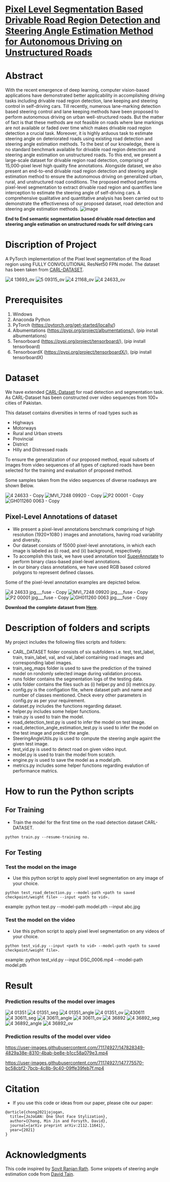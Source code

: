# [Pixel Level Segmentation Based Drivable Road Region Detection and Steering Angle Estimation Method for Autonomous Driving on Unstructured Roads](https://ieeexplore.ieee.org/abstract/document/9646953)
# Abstract
With the recent emergence of deep learning, computer vision-based applications have demonstrated better applicability in accomplishing driving tasks including drivable road region detection, lane keeping and steering control in self-driving cars. Till recently, numerous lane-marking detection based steering control and lane keeping methods have been proposed to perform autonomous driving on urban well-structured roads. But the matter of fact is that these methods are not feasible on roads where lane markings are not available or faded over time which makes drivable road region detection a crucial task. Moreover, it is highly arduous task to estimate steering angle on deteriorated roads using existing road detection and steering angle estimation methods. To the best of our knowledge, there is no standard benchmark available for drivable road region detection and steering angle estimation on unstructured roads. To this end, we present a large-scale dataset for drivable region road detection, comprising of 15,000-pixel level high quality fine annotations. Alongside dataset, we also present an end-to-end drivable road region detection and steering angle estimation method to ensure the autonomous driving on generalized urban, rural, and unstructured road conditions. The proposed method performs pixel-level segmentation to extract drivable road region and quantifies lane interception to estimate the steering angle of self-driving cars. A comprehensive qualitative and quantitative analysis has been carried out to demonstrate the effectiveness of our proposed dataset, road detection and steering angle estimation methods.
![image](https://user-images.githubusercontent.com/71174927/147829471-91ccb571-7df0-4eae-877e-7ebfa1e45d7f.png)

**End to End semantic segmentation based drivable road detection and steering angle estimation on unstructured roads for self driving cars**
# Discription of Project 
A PyTorch implementation of the Pixel level segmentation of the Road region using FULLY CONVOLUTIONAL ResNet50 FPN model. The dataset has been taken from [CARL-DATASET](https://carl-dataset.github.io/index/ "CARL-DATASET").

![4 13693_ov](https://user-images.githubusercontent.com/71174927/147745756-f0d18207-a9f5-4b88-872b-73b80f1d3731.jpg)
![5 09315_ov](https://user-images.githubusercontent.com/71174927/147828110-3b6c4ae7-2f37-4adc-9644-d903d4508e05.jpg)
![4 21168_ov](https://user-images.githubusercontent.com/71174927/147745788-05eb26a4-f6a4-4761-87ca-c86e16e761ca.jpg)
![4 24633_ov](https://user-images.githubusercontent.com/71174927/147745840-9df41a44-f05c-4ce5-be18-3a3c221327e4.jpg)
# Prerequisites
1. Windows
2. Anaconda Python
3. PyTorch (https://pytorch.org/get-started/locally/)
4. Albumentations (https://pypi.org/project/albumentations/), (pip install albumentations)
5. Tensorboard (https://pypi.org/project/tensorboard/), (pip install tensorboard)
6. TensorboardX (https://pypi.org/project/tensorboardX/), (pip install tensorboardX)
# Dataset 
We have extended [CARL-Dataset](https://carl-dataset.github.io/index/ "CARL-DATASET") for road detection and segmentation task. As CARL-Dataset has been constructed over video sequences from 100+ cities of Pakistan.

This dataset contains diversities in terms of road types such as 
-   Highways 
-   Motorways 
-   Rural and Urban streets 
-   Provincial 
-   District
-   Hilly and Distressed roads

To ensure the generalization of our proposed method, equal subsets of images from video sequences of all types of captured roads have been selected for the training and evaluation of proposed method.

Some samples taken from the video sequences of diverse roadways are shown Below.

![4 24633 - Copy](https://user-images.githubusercontent.com/71174927/147830350-3eaa930d-e5e7-4903-a5aa-ddc76c7fe9bc.jpg)
![MVI_7248 09920 - Copy](https://user-images.githubusercontent.com/71174927/147830253-945a5361-75bf-42b3-9a11-d0fbb153386e.jpg)
![P2 00001 - Copy](https://user-images.githubusercontent.com/71174927/147830299-c1aa16a8-eb2b-4d86-8d81-e6b941afba4f.jpg)
![GH011260 0063 - Copy](https://user-images.githubusercontent.com/71174927/147830309-3a35af95-53b9-410f-b582-0f91cfe0cc84.jpg)
## Pixel-Level Annotations of dataset
-  We present a pixel-level annotations benchmark comprising of high resolution (1920×1080 ) images and annotations, having road variability and diversity. 
-  Our dataset consists of 15000 pixel-level annotations, in which each image is labeled as (i) road, and (ii) background, respectively. 
-  To accomplish this task, we have used annotation tool [SuperAnnotate](https://www.superannotate.com/) to perform binary class-based pixel-level annotations. 
-  In our binary class annotations, we have used RGB based colored polygons to represent defined classes. 

Some of the pixel-level annotation examples are depicted below.

![4 24633 jpg___fuse - Copy](https://user-images.githubusercontent.com/71174927/147830360-05e511d9-c18f-4917-bed1-788ee8422c4f.png)
![MVI_7248 09920 jpg___fuse - Copy](https://user-images.githubusercontent.com/71174927/147830389-d890eded-e269-4552-a979-13132e5bf7cc.png)
![P2 00001 jpg___fuse - Copy](https://user-images.githubusercontent.com/71174927/147830433-847dbc04-8a81-4724-a4ac-bf1256ea98da.png)
![GH011260 0063 jpg___fuse - Copy](https://user-images.githubusercontent.com/71174927/147830371-9207f2c6-fcfc-476e-893e-3e5444a23e81.png)

**Download the complete dataset from [Here](https://carl-dataset.github.io/index/ "CARL-DATASET")**.

# Description of folders and scripts
My project includes the following files scripts and folders:
-  CARL_DATASET folder consists of six subfolders i.e. test, test_label, train, train_label, val, and val_label containing road images and corresponding label images.
-  train_seg_maps folder is used to save the prediction of the trained model on rondomly selected image during validation process.
-  runs folder contains the segmentation logs of the testing data.
-  utils folder contains the files such as (i) helper.py and (ii) metrics.py. 
-  config.py is the configation file, where dataset path and name and number of classes mentioned. Check every other parameters in config.py as per your requirement.
-  dataset.py includes the functions regarding dataset.
-  helper.py includes some helper functions.
-  train.py is used to train the model. 
-  road_detection_test.py is used to infer the model on test image.
-  road_detection_angle_estimation_test.py is used to infer the model on the test image and predict the angle. 
-  SteeringAngleUtils.py is used to compute the steering angle againt the given test image. 
-  test_vid.py is used to detect road on given video input. 
-  model.py is used to train the model from scratch.
-  engine.py is used to save the model as a model.pth.
-  metrics.py includes some helper functions regarding evalution of performance matrics.

# How to run the Python scripts
## For Training 
- Train the model for the first time on the road detection dataset CARL-DATASET.
```
python train.py --resume-training no.
```
## For Testing 
### Test the model on the image 
-  Use this python script to apply pixel level segmentation on any image of your choice.
```
python test_road_detection.py --model-path <path to saved checkpoint/weight file> --input <path to vid>.
```
example: python test.py --model-path model.pth --input abc.jpg
### Test the model on the video 
-  Use this python script to apply pixel level segmentation on any videos of your choice.
```
python test_vid.py --input <path to vid> --model-path <path to saved checkpoint/weight file>.
```
example: python test_vid.py --input DSC_0006.mp4 --model-path model.pth
# Result
### Prediction results of the model over images 
![4 01351](https://user-images.githubusercontent.com/71174927/147828141-769fc8b3-a53c-41c7-b06c-8a3e85635685.jpg)
![4 01351_seg](https://user-images.githubusercontent.com/71174927/147828139-81655746-21f9-4f49-b0ba-b2109ce895de.jpg)
![4 01351_angle](https://user-images.githubusercontent.com/71174927/147828142-0f12be59-411c-41fd-b653-07c31cc9f93a.jpg)
![4 01351_ov](https://user-images.githubusercontent.com/71174927/147745717-d3065341-ab39-4c1f-8c7a-e3ec09dd443b.jpg)
![430611](https://user-images.githubusercontent.com/71174927/147827952-05d927d2-433a-413b-b881-0df1495cc7df.jpg)
![4 30611_seg](https://user-images.githubusercontent.com/71174927/147827950-324be086-22da-45a1-a4c5-86c9366a8bc2.jpg)
![4 30611_angle](https://user-images.githubusercontent.com/71174927/147827953-33cc81ba-db0e-4305-b31a-b2a192a746cc.jpg)
![4 30611_ov](https://user-images.githubusercontent.com/71174927/147827946-8c578d35-8984-46e4-97af-fd4553667882.jpg)
![4 36892](https://user-images.githubusercontent.com/71174927/147828016-32237704-7e56-438d-9180-f05859b3fba2.jpg)
![4 36892_seg](https://user-images.githubusercontent.com/71174927/147828015-6444cb18-f628-48bb-bfed-3b5006e7c06a.jpg)
![4 36892_angle](https://user-images.githubusercontent.com/71174927/147828011-aad564df-fbe6-404d-8589-0e47ac0b329e.jpg)
![4 36892_ov](https://user-images.githubusercontent.com/71174927/147828013-b2af225e-40fe-48fb-90cc-e8021dfde8c0.jpg)


### Prediction results of the model over video

https://user-images.githubusercontent.com/71174927/147828349-4829a38e-8310-4bab-be8e-b1cc58a079e3.mp4

https://user-images.githubusercontent.com/71174927/147775570-bc58cbf2-7bcb-4c8b-9c40-09ffe39feb7f.mp4
 

# Citation
- If you use this code or ideas from our paper, please cite our paper:
```
@article{chong2021jojogan,
  title={JoJoGAN: One Shot Face Stylization},
  author={Chong, Min Jin and Forsyth, David},
  journal={arXiv preprint arXiv:2112.11641},
  year={2021}
}
```
# Acknowledgments
This code inspired by [Sovit Ranjan Rath](https://github.com/sovit-123/CamVid-Image-Segmentation-using-FCN-ResNet50-with-PyTorch#readme). Some snippets of steering angle estimation code from [David Tain](https://github.com/dctian/DeepPiCar/blob/master/driver/code/hand_coded_lane_follower.py).
